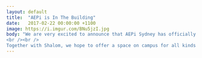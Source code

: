 ```yaml
---
layout: default
title:  "AEPi is In The Building"
date:   2017-02-22 00:00:00 +1100
image: https://i.imgur.com/BNu5jzI.jpg
body: "We are very excited to announce that AEPi Sydney has officially taken up residence at Shalom with our very own Chapter House!
<br /><br />
Together with Shalom, we hope to offer a space on campus for all kinds of students to enjoy Jewish life, from Shabbat dinner to just plain schmoozing. It was great to meet all the wonderful staff from Shalom, JUNI and AUJS NSW for our housewarming event. A special thank you to Leigh Gordon for helping make it happen!"
---
```

